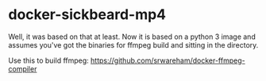 # docker-sickbeard-mp4

Well, it was based on that at least. Now it is based on a python 3 image and assumes you've got the binaries for ffmpeg build and sitting in the directory.

Use this to build ffmpeg: https://github.com/srwareham/docker-ffmpeg-compiler

